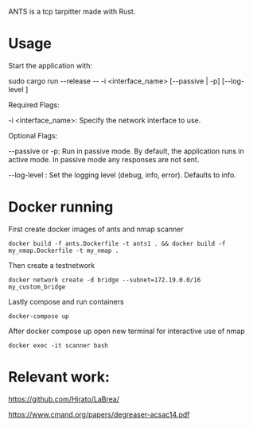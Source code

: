 ANTS is a tcp tarpitter made with Rust.

# Usage
Start the application with:

sudo cargo run --release -- -i <interface_name> [--passive | -p] [--log-level <level>]

Required Flags:

-i <interface_name>: Specify the network interface to use.

Optional Flags:

--passive or -p: Run in passive mode. By default, the application runs in active mode. In passive mode any responses are not sent.

--log-level <level>: Set the logging level (debug, info, error). Defaults to info.

# Docker running

First create docker images of ants and nmap scanner

```console
docker build -f ants.Dockerfile -t ants1 . && docker build -f my_nmap.Dockerfile -t my_nmap .
```

Then create a testnetwork

```console
docker network create -d bridge --subnet=172.19.0.0/16 my_custom_bridge
```

Lastly compose and run containers

```console
docker-compose up
```

After docker compose up open new terminal for interactive use of nmap

```console
docker exec -it scanner bash
```
# Relevant work:
https://github.com/Hirato/LaBrea/

https://www.cmand.org/papers/degreaser-acsac14.pdf
